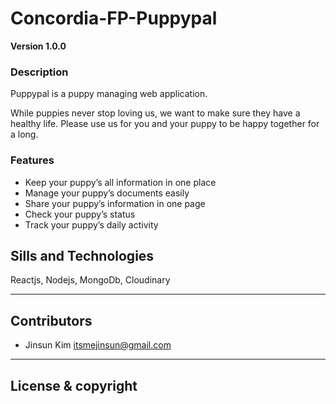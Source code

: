 # Concordia-FP-Puppypal

**Version 1.0.0**

### Description

Puppypal is a puppy managing web application.

While puppies never stop loving us, we want to make sure they have a healthy life. Please use us for you and your puppy to be happy together for a long.

### Features

-   Keep your puppy’s all information in one place
-   Manage your puppy’s documents easily
-   Share your puppy’s information in one page
-   Check your puppy’s status
-   Track your puppy’s daily activity

## Sills and Technologies

Reactjs, Nodejs, MongoDb, Cloudinary

---

## Contributors

-   Jinsun Kim <itsmejinsun@gmail.com>

---

## License & copyright
